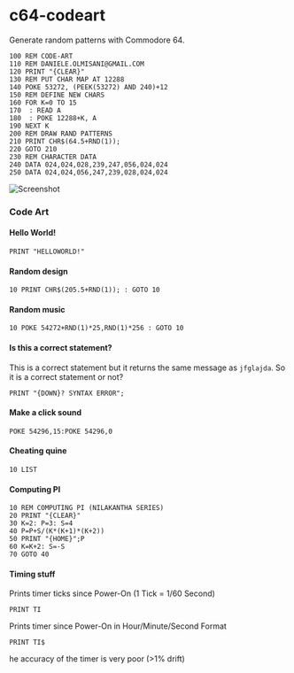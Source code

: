 c64-codeart
===========

Generate random patterns with Commodore 64.

```bas
100 REM CODE-ART
110 REM DANIELE.OLMISANI@GMAIL.COM
120 PRINT "{CLEAR}"
130 REM PUT CHAR MAP AT 12288
140 POKE 53272, (PEEK(53272) AND 240)+12
150 REM DEFINE NEW CHARS
160 FOR K=0 TO 15
170  : READ A
180  : POKE 12288+K, A
190 NEXT K
200 REM DRAW RAND PATTERNS
210 PRINT CHR$(64.5+RND(1));
220 GOTO 210
230 REM CHARACTER DATA
240 DATA 024,024,028,239,247,056,024,024
250 DATA 024,024,056,247,239,028,024,024
```

![Screenshot](http://mad4j.github.io/c64-codeart/screenshot.png)

### Code Art

#### Hello World!
```bas
PRINT "HELLOWORLD!"
```

#### Random design
```bas
10 PRINT CHR$(205.5+RND(1)); : GOTO 10
```

#### Random music
```bas
10 POKE 54272+RND(1)*25,RND(1)*256 : GOTO 10
```

#### Is this a correct statement?
This is a correct statement but it returns the same message as `jfglajda`. So it is a correct statement or not?
```bas
PRINT "{DOWN}? SYNTAX ERROR";
```

#### Make a click sound
```bas
POKE 54296,15:POKE 54296,0
```

#### Cheating quine
```bas
10 LIST
```

#### Computing PI
```bas
10 REM COMPUTING PI (NILAKANTHA SERIES) 
20 PRINT "{CLEAR}"
30 K=2: P=3: S=4
40 P=P+S/(K*(K+1)*(K+2))
50 PRINT "{HOME}";P
60 K=K+2: S=-S
70 GOTO 40
```

 #### Timing stuff
 Prints timer ticks since Power-On (1 Tick = 1/60 Second)
 ```bas
 PRINT TI
 ```
 
 Prints timer since Power-On in Hour/Minute/Second Format
 ```bas
 PRINT TI$
 ```
he accuracy of the timer is very poor (>1% drift)
